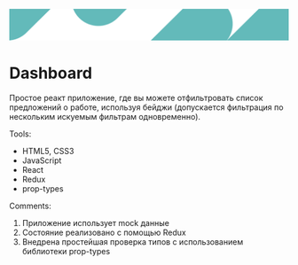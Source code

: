 ![Баннер](/src/assets/images/bg-header-desktop.svg)

# Dashboard

Простое реакт приложение, где вы можете отфильтровать список предложений о работе, используя бейджи (допускается фильтрация по нескольким искуемым фильтрам одновременно).

Tools:

- HTML5, CSS3
- JavaScript
- React
- Redux
- prop-types

Comments:

1. Приложение использует mock данные
1. Состояние реализовано с помощью Redux
1. Внедрена простейшая проверка типов с использованием библиотеки prop-types
